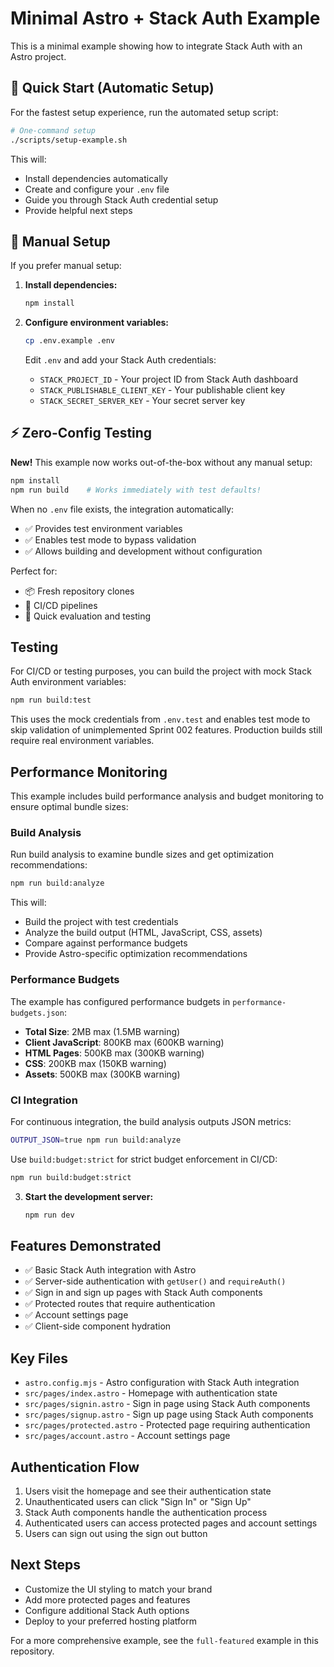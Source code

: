 # Minimal Astro + Stack Auth Example

This is a minimal example showing how to integrate Stack Auth with an Astro project.

## 🚀 Quick Start (Automatic Setup)

For the fastest setup experience, run the automated setup script:

```bash
# One-command setup
./scripts/setup-example.sh
```

This will:
- Install dependencies automatically
- Create and configure your `.env` file
- Guide you through Stack Auth credential setup
- Provide helpful next steps

## 📝 Manual Setup

If you prefer manual setup:

1. **Install dependencies:**
   ```bash
   npm install
   ```

2. **Configure environment variables:**
   ```bash
   cp .env.example .env
   ```
   
   Edit `.env` and add your Stack Auth credentials:
   - `STACK_PROJECT_ID` - Your project ID from Stack Auth dashboard
   - `STACK_PUBLISHABLE_CLIENT_KEY` - Your publishable client key
   - `STACK_SECRET_SERVER_KEY` - Your secret server key

## ⚡ Zero-Config Testing

**New!** This example now works out-of-the-box without any manual setup:

```bash
npm install
npm run build    # Works immediately with test defaults!
```

When no `.env` file exists, the integration automatically:
- ✅ Provides test environment variables
- ✅ Enables test mode to bypass validation
- ✅ Allows building and development without configuration

Perfect for:
- 📦 Fresh repository clones
- 🔄 CI/CD pipelines  
- 👀 Quick evaluation and testing

## Testing

For CI/CD or testing purposes, you can build the project with mock Stack Auth environment variables:

```bash
npm run build:test
```

This uses the mock credentials from `.env.test` and enables test mode to skip validation of unimplemented Sprint 002 features. Production builds still require real environment variables.

## Performance Monitoring

This example includes build performance analysis and budget monitoring to ensure optimal bundle sizes:

### Build Analysis

Run build analysis to examine bundle sizes and get optimization recommendations:

```bash
npm run build:analyze
```

This will:
- Build the project with test credentials
- Analyze the build output (HTML, JavaScript, CSS, assets)
- Compare against performance budgets
- Provide Astro-specific optimization recommendations

### Performance Budgets

The example has configured performance budgets in `performance-budgets.json`:

- **Total Size**: 2MB max (1.5MB warning)
- **Client JavaScript**: 800KB max (600KB warning)
- **HTML Pages**: 500KB max (300KB warning)
- **CSS**: 200KB max (150KB warning)
- **Assets**: 500KB max (300KB warning)

### CI Integration

For continuous integration, the build analysis outputs JSON metrics:

```bash
OUTPUT_JSON=true npm run build:analyze
```

Use `build:budget:strict` for strict budget enforcement in CI/CD:

```bash
npm run build:budget:strict
```

3. **Start the development server:**
   ```bash
   npm run dev
   ```

## Features Demonstrated

- ✅ Basic Stack Auth integration with Astro
- ✅ Server-side authentication with `getUser()` and `requireAuth()`
- ✅ Sign in and sign up pages with Stack Auth components
- ✅ Protected routes that require authentication
- ✅ Account settings page
- ✅ Client-side component hydration

## Key Files

- `astro.config.mjs` - Astro configuration with Stack Auth integration
- `src/pages/index.astro` - Homepage with authentication state
- `src/pages/signin.astro` - Sign in page using Stack Auth components
- `src/pages/signup.astro` - Sign up page using Stack Auth components
- `src/pages/protected.astro` - Protected page requiring authentication
- `src/pages/account.astro` - Account settings page

## Authentication Flow

1. Users visit the homepage and see their authentication state
2. Unauthenticated users can click "Sign In" or "Sign Up"
3. Stack Auth components handle the authentication process
4. Authenticated users can access protected pages and account settings
5. Users can sign out using the sign out button

## Next Steps

- Customize the UI styling to match your brand
- Add more protected pages and features
- Configure additional Stack Auth options
- Deploy to your preferred hosting platform

For a more comprehensive example, see the `full-featured` example in this repository.